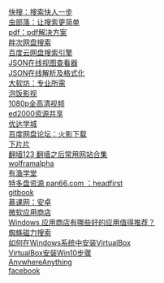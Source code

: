 [快搜：搜索快人一步](http://search.chongbuluo.com/)<br>
[虫部落：让搜索更简单](http://www.chongbuluo.com/)<br>
[pdf：pdf解决方案](https://smallpdf.com/cn)<br>
[胖次网盘搜索](http://www.panc.cc/)<br>
[百度云网盘搜索引擎](http://www.oubear.com/)<br>
[JSON在线视图查看器](http://www.bejson.com/jsonviewernew/)<br>
[JSON在线解析及格式化](https://www.json.cn/)<br>
[大软坊：专业所需](http://app.hustonline.net/major)<br>
[泡饭影视](http://www.chapaofan.com/)<br>
[1080p全高清视频](http://1080.kankan.com/)<br>
[ed2000资源共享](http://www.ed2000.com/)<br>
[优达学城](https://cn.udacity.com/course/developing-android-apps--ud853)<br>
[百度网盘论坛：火影下载](http://www.panbaidu.net/thread-5143-1-1.html)<br>
[下片片](http://www.xiepp.com/)<br>
[翻墙123  翻墙之后常用网站合集](http://fanqiang123.com/)<br>
[wolframalpha](https://www.wolframalpha.com/)<br>
[有渔学堂](http://earnfish.com/)<br>
[特多盘资源 pan66.com ：headfirst](http://www.pan66.com/show/2221630.html)<br>
[gitbook](https://www.gitbook.com/)<br>
[慕课网：安卓](http://www.imooc.com/topic/android?mc_marking=c1f3d696dcbb616b26bfe6a8a2d83dc2&mc_channel=bdazrmjt)<br>
[微软应用商店](https://www.microsoft.com/zh-cn/store/apps/windows/)<br>
[Windows 应用商店有哪些好的应用值得推荐？](https://www.zhihu.com/question/21099864?rf=35878330)<br>
[蜘蛛磁力搜索](https://www.zzcili.net/)<br>
[如何在Windows系统中安装VirtualBox](http://jingyan.baidu.com/article/414eccf64ce6a36b431f0a93.html)<br>
[VirtualBox安装Win10步骤](http://www.jianshu.com/p/91266376d112)<br>
[AnywhereAnything](http://lackar.com/aa/)<br>
[facebook](https://www.facebook.com/HumansTXT/)<br><br>
[]()<br>
[]()<br><br>
[]()<br>
[]()<br>
[]()<br>
[]()<br><br>
[]()<br>
[]()<br>
[]()<br>
[]()<br>
